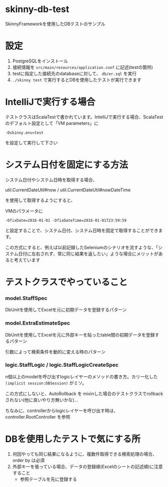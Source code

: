 # skinny-db-test
SkinnyFrameworkを使用したDBテストのサンプル

# 設定

1. PostgreSQLをインストール
2. 接続情報を `src/main/resources/application.conf` に記述(testの箇所)
3. testに指定した接続先のdatabaseに対して、 `db/er.sql` を実行
4. `./skinny test` で実行するとDBを使用したテストが実行できます

# IntelliJで実行する場合
テストクラスはScalaTestで書かれています。IntelliJで実行する場合、ScalaTestのデフォルト設定として「VM parameters」に

`-Dskinny.env=test`

を設定して実行して下さい


# システム日付を固定にする方法
システム日付やシステム日時を取得する場合、

util.CurrentDateUtil#now / util.CurrentDateUtil#nowDateTime 

を使用して取得するようにすると、

VMのパラメータに

`-DfixDate=2016-01-01 -DfixDateTime=2016-01-01T23:59:59`

と設定することで、システム日付、システム日時を固定で取得することができます。

この方式にすると、例えば以前記録したSeleniumのシナリオを流すような、「システム日付に左右されず、常に同じ結果を返したい」ような場合にメリットがあると考えています



# テストクラスでやっていること
### model.StaffSpec

DbUnitを使用してExcelを元に初期データを登録するパターン

### model.ExtraEstimateSpec

DbUnitを使用してExcelを元に外部キーを貼ったtable間の初期データを登録するパターン

引数によって検索条件を動的に変える時のパターン

### logic.StaffLogic / logic.StaffLogicCreateSpec

n個以上のmodelを呼び出すlogicレイヤーのメソッドの書き方。カリー化した `(implicit session:DBSession)` がミソ。

この方式にしないと、AutoRollback を mixinした場合のテストクラスでrollbackされない(他に良いやり方無いかな)...

ちなみに、controllerからlogicレイヤーを呼び出す時は、controller.RootController を参照

# DBを使用したテストで気にする所

1. 何回やっても同じ結果になるように、複数件取得できる検索処理の場合、order by は必須
2. 外部キーを張っている場合、データの登録順(Excelのシートの記述順)に注意すること
    * 参照テーブルを先に登録する
